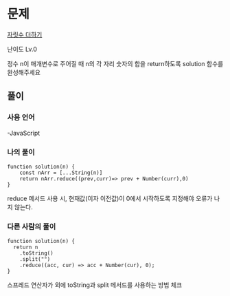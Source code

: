 # 문제

[자릿수 더하기](https://school.programmers.co.kr/learn/courses/30/lessons/120906)

난이도 Lv.0

정수 n이 매개변수로 주어질 때 n의 각 자리 숫자의 합을 return하도록 solution 함수를 완성해주세요

## 풀이

### 사용 언어

-JavaScript

### 나의 풀이

```
function solution(n) {
    const nArr = [...String(n)]
    return nArr.reduce((prev,curr)=> prev + Number(curr),0)
}
```

reduce 메서드 사용 시, 현재값(이자 이전값)이 0에서 시작하도록 지정해야 오류가 나지 않는다.

### 다른 사람의 풀이

```
function solution(n) {
  return n
    .toString()
    .split("")
    .reduce((acc, cur) => acc + Number(cur), 0);
}
```

스프레드 연산자가 외에 toString과 split 메서드를 사용하는 방법 체크
